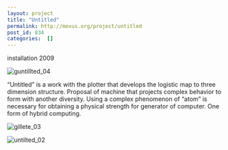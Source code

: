```yaml
---
layout: project
title: "Untitled"
permalink: http://moxus.org/project/untitled
post_id: 834
categories:  []
---
```


installation 2009

![guntillted_04](/images/project/guntillted_04.jpg)

“Untitled” is a work with the plotter that develops the logistic map to three dimension structure. Proposal of machine that projects complex behavior to form with another diversity. Using a complex phenomenon of “atom” is necessary for obtaining a physical strength for generator of computer. One form of hybrid computing.

![gillete_03](/images/project/gillete_03.jpg)


![untilted_02](/images/project/untilted_02.jpg)
